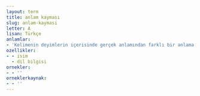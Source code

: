 ```yaml
---
layout: term
title: anlam kayması
slug: anlam-kaymasi
letter: A
lisan: Türkçe
anlamlar:
- 'Kelimenin deyimlerin içerisinde gerçek anlamından farklı bir anlama gelmesi: dil dökmek, ağız yoklamak vb'
ozellikler:
- - isim
  - dil bilgisi
ornekler:
- - ''
orneklerkaynak:
- - ''
---
```

